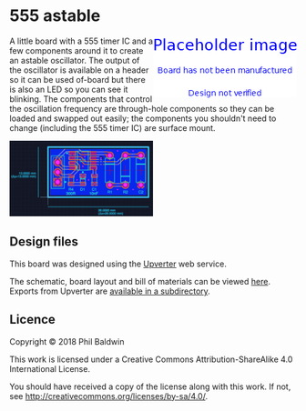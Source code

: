 # 555 astable

<img align="right" src="../_common/PlaceholderImage.png">

A little board with a 555 timer IC and a few components around it to create an astable oscillator. The output of the oscillator is available on a header so it can be used of-board but there is also an LED so you can see it blinking. The components that control the oscillation frequency are through-hole components so they can be loaded and swapped out easily; the components you shouldn't need to change (including the 555 timer IC) are surface mount.

<img width="50%" src="./board-design.png">

## Design files

This board was designed using the [Upverter](https://upverter.com) web service.

The schematic, board layout and bill of materials can be viewed [here](https://upverter.com/Trebuchetindustries/af8b6780e9c3c265/555-astable/). Exports from Upverter are [available in a subdirectory](./Upverter%20exports).

## Licence

Copyright © 2018 Phil Baldwin

This work is licensed under a Creative Commons Attribution-ShareAlike 4.0 International License.

You should have received a copy of the license along with this work. If not, see <http://creativecommons.org/licenses/by-sa/4.0/>.
